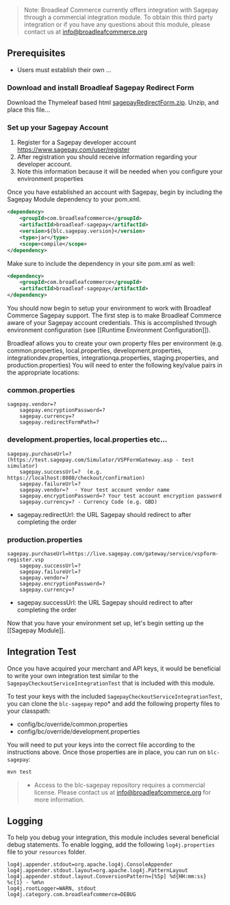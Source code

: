 > Note: Broadleaf Commerce currently offers integration with Sagepay through a commercial integration module. To obtain this third party integration or if you have any questions about this module, please contact us at info@broadleafcommerce.org

## Prerequisites

- Users must establish their own ...

### Download and install Broadleaf Sagepay Redirect Form
Download the Thymeleaf based html [sagepayRedirectForm.zip](sourceFiles/sagepayRedirectForm.zip).
Unzip, and place this file...

### Set up your Sagepay Account
1. Register for a Sagepay developer account https://www.sagepay.com/user/register
2. After registration you should receive information regarding your developer account.
3. Note this information because it will be needed when you configure your environment properties

Once you have established an account with Sagepay, begin by including the Sagepay Module dependency to your pom.xml.

```xml
<dependency>
    <groupId>com.broadleafcommerce</groupId>
    <artifactId>broadleaf-sagepay</artifactId>
    <version>${blc.sagepay.version}</version>
    <type>jar</type>
    <scope>compile</scope>
</dependency>
```
Make sure to include the dependency in your site pom.xml as well:

```xml
<dependency>
    <groupId>com.broadleafcommerce</groupId>
    <artifactId>broadleaf-sagepay</artifactId>
</dependency>
```
You should now begin to setup your environment to work with Broadleaf Commerce Sagepay support. 
The first step is to make Broadleaf Commerce aware of your Sagepay account credentials. 
This is accomplished through environment configuration (see [[Runtime Environment Configuration]]).

Broadleaf allows you to create your own property files per environment (e.g. common.properties, local.properties, development.properties, integrationdev.properties, integrationqa.properties, staging.properties, and production.properties) You will need to enter the following key/value pairs in the appropriate locations:

### common.properties
	sagepay.vendor=?
        sagepay.encryptionPassword=?
        sagepay.currency=?
        sagepay.redirectFormPath=?

### development.properties, local.properties etc...
	sagepay.purchaseUrl=? (https://test.sagepay.com/Simulator/VSPFormGateway.asp - test simulator)
        sagepay.successUrl=?  (e.g. https://localhost:8080/checkout/confirmation)
        sagepay.failureUrl=?
        sagepay.vendor=?  - Your test account vendor name
        sagepay.encryptionPassword=? Your test account encryption password
        sagepay.currency=? - Currency Code (e.g. GBD)

- sagepay.redirectUrl: the URL Sagepay should redirect to after completing the order

### production.properties
	sagepay.purchaseUrl=https://live.sagepay.com/gateway/service/vspform-register.vsp
        sagepay.successUrl=?
        sagepay.failureUrl=?
        sagepay.vendor=?
        sagepay.encryptionPassword=?
        sagepay.currency=?

- sagepay.successUrl: the URL Sagepay should redirect to after completing the order

Now that you have your environment set up, let's begin setting up the [[Sagepay Module]].

## Integration Test
Once you have acquired your merchant and API keys, it would be beneficial to write your own integration test similar to the `SagepayCheckoutServiceIntegrationTest` that is included with this module.

To test your keys with the included `SagepayCheckoutServiceIntegrationTest`, you can clone the `blc-sagepay` repo* and add the following property files to your classpath:
- config/bc/override/common.properties
- config/bc/override/development.properties

You will need to put your keys into the correct file according to the instructions above.
Once those properties are in place, you can run on `blc-sagepay`:

```java
mvn test
```

> * Access to the blc-sagepay repository requires a commercial license. Please contact us at info@broadleafcommerce.org for more information.

## Logging
To help you debug your integration, this module includes several beneficial debug statements.
To enable logging, add the following `log4j.properties` file to your `resources` folder.

    log4j.appender.stdout=org.apache.log4j.ConsoleAppender
    log4j.appender.stdout.layout=org.apache.log4j.PatternLayout
    log4j.appender.stdout.layout.ConversionPattern=[%5p] %d{HH:mm:ss} %c{1} - %m%n
    log4j.rootLogger=WARN, stdout
    log4j.category.com.broadleafcommerce=DEBUG